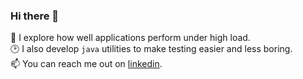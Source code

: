 ### Hi there 👋

🐘 I explore how well applications perform under high load.  
🕑 I also develop `java` utilities to make testing easier and less boring.  
📫 You can reach me out on [linkedin](https://www.linkedin.com/in/sergei-sukhorukov-192697233/).  

<!--
**suhoy/suhoy** is a ✨ _special_ ✨ repository because its `README.md` (this file) appears on your GitHub profile.

Here are some ideas to get you started:

- 🔭 I’m currently working on ...
- 🌱 I’m currently learning ...
- 👯 I’m looking to collaborate on ...
- 🤔 I’m looking for help with ...
- 💬 Ask me about ...
- 📫 How to reach me: ...
- 😄 Pronouns: ...
- ⚡ Fun fact: ...
-->
